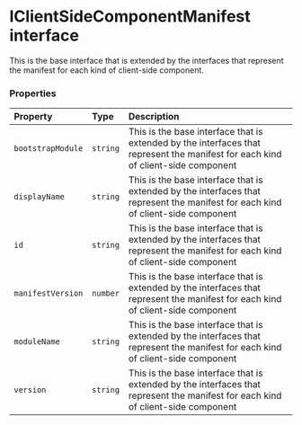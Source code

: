 # IClientSideComponentManifest interface





This is the base interface that is extended by the interfaces 
that represent the manifest for each kind of client-side component.




### Properties

| Property	   | Type	| Description|
|:-------------|:-------|:-----------|
|`bootstrapModule`      | `string` | This is the base interface that is extended by the interfaces  that represent the manifest for each kind of client-side component |
|`displayName`      | `string` | This is the base interface that is extended by the interfaces  that represent the manifest for each kind of client-side component |
|`id`      | `string` | This is the base interface that is extended by the interfaces  that represent the manifest for each kind of client-side component |
|`manifestVersion`      | `number` | This is the base interface that is extended by the interfaces  that represent the manifest for each kind of client-side component |
|`moduleName`      | `string` | This is the base interface that is extended by the interfaces  that represent the manifest for each kind of client-side component |
|`version`      | `string` | This is the base interface that is extended by the interfaces  that represent the manifest for each kind of client-side component |





